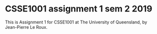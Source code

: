 # CSSE1001 assignment 1 sem 2 2019
This is Assignment 1 for CSSE1001 at The University of Queensland, by
Jean-Pierre Le Roux.
